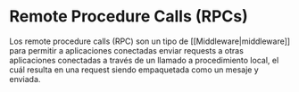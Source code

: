 # Remote Procedure Calls (RPCs)
Los remote procedure calls (RPC) son un tipo de [[Middleware|middleware]] para permitir a aplicaciones conectadas enviar requests a otras aplicaciones conectadas a través de un llamado a procedimiento local, el cuál resulta en una request siendo empaquetada como un mesaje y enviada.